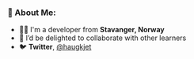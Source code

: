 ### 👋 About Me:

- 👨‍💻 I'm a developer from **Stavanger, Norway**
- 👯 I’d be delighted to collaborate with other learners
- 🐦  **Twitter**, [@haugkjet](https://twitter.com/haugkjet)
<!--
**haugkjet/haugkjet** is a ✨ _special_ ✨ repository because its `README.md` (this file) appears on your GitHub profile.

Here are some ideas to get you started:

- 🔭 I’m currently working on ...
- 🌱 I’m currently learning ...
- 👯 I’m looking to collaborate on ...
- 🤔 I’m looking for help with ...
- 💬 Ask me about ...
- 📫 How to reach me: ...
- 😄 Pronouns: ...
- ⚡ Fun fact: ...
-->
